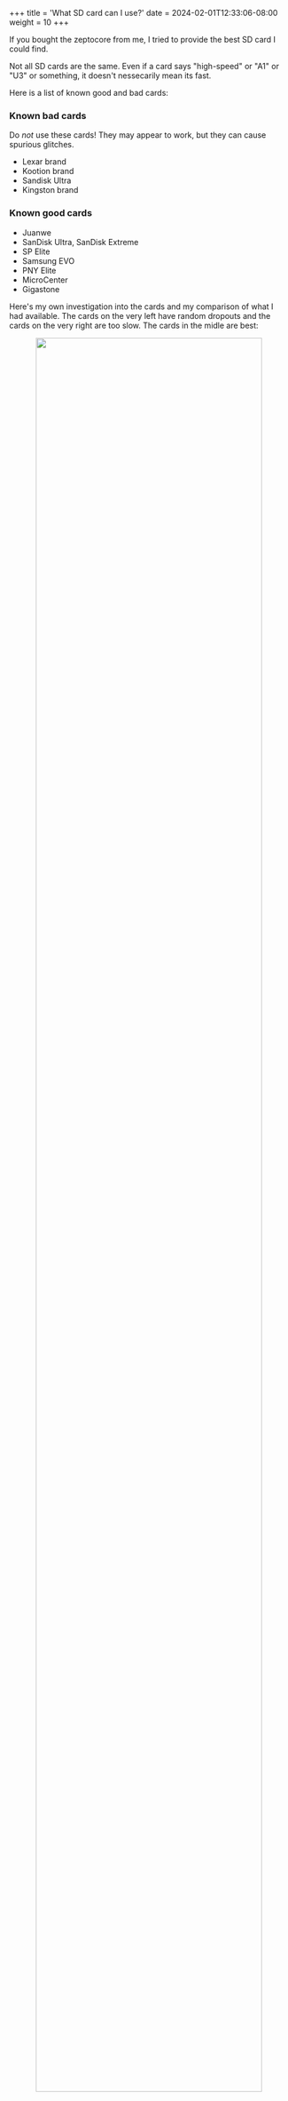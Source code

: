 +++
title = 'What SD card can I use?'
date = 2024-02-01T12:33:06-08:00
weight = 10
+++

If you bought the zeptocore from me, I tried to provide the best SD card I could find.

Not all SD cards are the same. Even if a card says "high-speed" or "A1" or "U3" or something, it doesn't nessecarily mean its fast.

Here is a list of known good and bad cards:

### Known bad cards

Do *not* use these cards! They may appear to work, but they can cause spurious glitches.

- Lexar brand
- Kootion brand
- Sandisk Ultra
- Kingston brand

### Known good cards

- Juanwe
- SanDisk Ultra, SanDisk Extreme
- SP Elite
- Samsung EVO
- PNY Elite
- MicroCenter
- Gigastone

Here's my own investigation into the cards and my comparison of what I had available. The cards on the very left have random dropouts and the cards on the very right are too slow. The cards in the midle are best:

<p style="text-align:center;">
<img src="https://schollz.com/img/sdcard_timings2.png" style="width:90%;">
</p>

